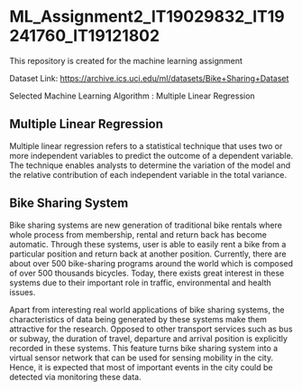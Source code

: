 # ML_Assignment2_IT19029832_IT19241760_IT19121802
This repository is created for the machine learning assignment

Dataset Link: https://archive.ics.uci.edu/ml/datasets/Bike+Sharing+Dataset

Selected Machine Learning Algorithm : Multiple Linear Regression

## Multiple Linear Regression

Multiple linear regression refers to a statistical technique that uses two or more independent variables to predict the outcome of a dependent variable. The technique enables analysts to determine the variation of the model and the relative contribution of each independent variable in the total variance.

## Bike Sharing System

Bike sharing systems are new generation of traditional bike rentals where whole process from membership, rental and return back has become automatic. Through these systems, user is able to easily rent a bike from a particular position and return back at another position. Currently, there are about over 500 bike-sharing programs around the world which is composed of over 500 thousands bicycles. Today, there exists great interest in these systems due to their important role in traffic, environmental and health issues.

Apart from interesting real world applications of bike sharing systems, the characteristics of data being generated by these systems make them attractive for the research. Opposed to other transport services such as bus or subway, the duration of travel, departure and arrival position is explicitly recorded in these systems. This feature turns bike sharing system into a virtual sensor network that can be used for sensing mobility in the city. Hence, it is expected that most of important events in the city could be detected via monitoring these data.
